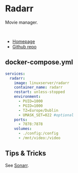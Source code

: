 # Radarr

Movie manager.

<br>

- [Homepage](https://radarr.video/)
- [Github repo](https://github.com/Radarr/Radarr)


## docker-compose.yml
```yml
services:
  radarr:
    image: linuxserver/radarr
    container_name: radarr
    restart: unless-stopped
    environment:
      - PUID=1000
      - PGID=1000
      - TZ=Europe/Dublin
      - UMASK_SET=022 #optional
    ports:
      - 7878:7878
    volumes:
      - ./config:/config
      - /mnt/video:/video
```


## Tips & Tricks
See [Sonarr](sonarr.md).
